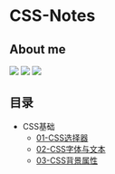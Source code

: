 # CSS-Notes

## About me

[![](https://badgen.net/badge/blog/檐上有月☽/?icon=sourcegraph&color=FFC83D)](https://rodrick.cn) [![](https://badgen.net/badge/github/Rodrick278/?icon=github&color=blue&label)](https://github.com/rodrick278/) [![](https://badgen.net/badge/yuque/yuque/?icon=telegram&color=34CE7B&label)](https://www.yuque.com/rodrick-miz0p)

## 目录

- CSS基础
  - [01-CSS选择器](01-CSS基础/01-CSS选择器.md)
  - [02-CSS字体与文本](01-CSS基础/02-CSS字体与文本.md)
  - [03-CSS背景属性](01-CSS基础/03-CSS背景属性.md)
